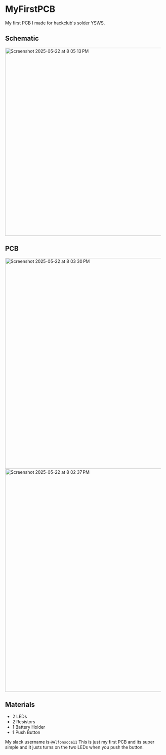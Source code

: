 # MyFirstPCB
My first PCB I made for hackclub's solder YSWS.

## Schematic
<img width="606" alt="Screenshot 2025-05-22 at 8 05 13 PM" src="https://github.com/user-attachments/assets/3187e2a9-ab2c-4cfc-a8ac-cddf0680c5b4" />

## PCB
<img width="680" alt="Screenshot 2025-05-22 at 8 03 30 PM" src="https://github.com/user-attachments/assets/6f32eca7-e46b-44a2-8675-0480333ae999" />

<img width="719" alt="Screenshot 2025-05-22 at 8 02 37 PM" src="https://github.com/user-attachments/assets/f6d7b042-126a-4b74-ae8f-c4436bd30b1e" />

## Materials
* 2 LEDs
* 2 Resistors
* 1 Battery Holder
* 1 Push Button

My slack username is `@Alfonsoce11`
This is just my first PCB and its super simple and it justs turns on the two LEDs when you push the button.
